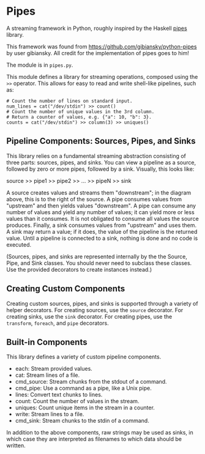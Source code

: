 # Pipes

A streaming framework in Python, roughly inspired by the Haskell
[pipes](https://hackage.haskell.org/package/pipes) library.

This framework was found from https://github.com/gibiansky/python-pipes by user gibiansky. All credit for the implementation of pipes goes to him!

The module is in `pipes.py`.


This module defines a library for streaming operations, composed using the `>>`
operator. This allows for easy to read and write shell-like pipelines, such as:

    # Count the number of lines on standard input.
    num_lines = cat("/dev/stdin") >> count()
    # Count the number of unique values in the 3rd column.
    # Return a counter of values, e.g. {"a": 10, "b": 3}.
    counts = cat("/dev/stdin") >> column(3) >> uniques()
    
## Pipeline Components: Sources, Pipes, and Sinks

This library relies on a fundamental streaming abstraction consisting of three
parts: sources, pipes, and sinks. You can view a pipeline as a source, followed
by zero or more pipes, followed by a sink. Visually, this looks like:

   source >> pipe1 >> pipe2 >> ... >> pipeN >> sink

A source creates values and streams them "downstream"; in the diagram above,
this is to the right of the source. A pipe consumes values from "upstream" and
then yields values "downstream". A pipe can consume any number of values and
yield any number of values; it can yield more or less values than it consumes.
It is not obligated to consume all values the source produces. Finally, a sink
consumes values from "upstream" and uses them. A sink may return a value; if it
does, the value of the pipeline is the returned value.
Until a pipeline is connected to a sink, nothing is done and no code is
executed.

(Sources, pipes, and sinks are represented internally by the the Source, Pipe,
and Sink classes.  You should never need to subclass these classes. Use the
provided decorators to create instances instead.)

## Creating Custom Components

Creating custom sources, pipes, and sinks is supported through a variety of
helper decorators.
For creating sources, use the `source` decorator.
For creating sinks, use the `sink` decorator.
For creating pipes, use the `transform`, `foreach`, and `pipe` decorators.

## Built-in Components

This library defines a variety of custom pipeline components.
  - each:           Stream provided values.
  - cat:            Stream lines of a file.
  - cmd_source:     Stream chunks from the stdout of a command.
  - cmd_pipe:       Use a command as a pipe, like a Unix pipe.
  - lines:          Convert text chunks to lines.
  - count:          Count the number of values in the stream.
  - uniques:        Count unique items in the stream in a counter.
  - write:          Stream lines to a file.
  - cmd_sink:       Stream chunks to the stdin of a command.
  
  
In addition to the above components, raw strings may be used as sinks, in which
case they are interpreted as filenames to which data should be written.
